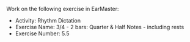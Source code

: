 Work on the following exercise in EarMaster:
- Activity: Rhythm Dictation
- Exercise Name: 3/4 - 2 bars: Quarter & Half Notes - including rests
- Exercise Number: 5.5
